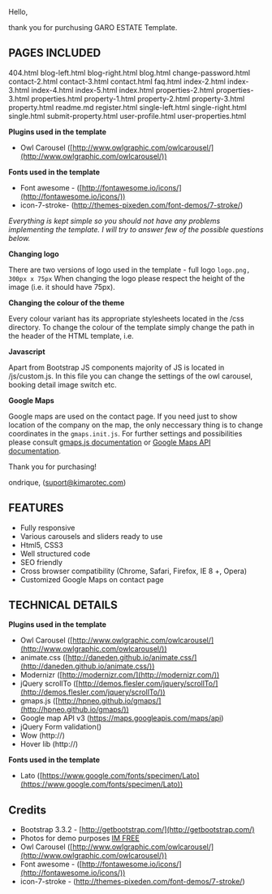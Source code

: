 Hello,

thank you for purchusing GARO ESTATE Template.

## PAGES INCLUDED

404.html
blog-left.html
blog-right.html
blog.html
change-password.html
contact-2.html
contact-3.html
contact.html
faq.html
index-2.html
index-3.html
index-4.html
index-5.html
index.html
properties-2.html
properties-3.html
properties.html
property-1.html
property-2.html
property-3.html
property.html
readme.md
register.html
single-left.html
single-right.html
single.html
submit-property.html
user-profile.html
user-properties.html

**Plugins used in the template**

- Owl Carousel ([http://www.owlgraphic.com/owlcarousel/](http://www.owlgraphic.com/owlcarousel/))

**Fonts used in the template**

- Font awesome - ([http://fontawesome.io/icons/](http://fontawesome.io/icons/))
- icon-7-stroke- (http://themes-pixeden.com/font-demos/7-stroke/)

_Everything is kept simple so you should not have any problems implementing the template.
I will try to answer few of the possible questions below._

**Changing logo**

There are two versions of logo used in the template - full logo `logo.png, 300px x 75px`
When changing the logo please respect the height of the image (i.e. it should have 75px).

**Changing the colour of the theme**

Every colour variant has its appropriate stylesheets located in the /css directory.
To change the colour of the template simply change the path in the header of the HTML template, i.e.

**Javascript**

Apart from Bootstrap JS components majority of JS is located in /js/custom.js.
In this file you can change the settings of the owl carousel, booking detail image switch etc.

**Google Maps**

Google maps are used on the contact page.
If you need just to show location of the company on the map,
the only neccessary thing is to change coordinates in the `gmaps.init.js`.
For further settings and possibilities please consult [gmaps.js documentation](http://hpneo.github.io/gmaps/)
or [Google Maps API documentation](https://developers.google.com/maps/documentation/javascript/).

Thank you for purchasing!

ondrique, (suport@kimarotec.com)

## FEATURES

- Fully responsive
- Various carousels and sliders ready to use
- Html5, CSS3
- Well structured code
- SEO friendly
- Cross browser compatibility (Chrome, Safari, Firefox, IE 8 +, Opera)
- Customized Google Maps on contact page

## TECHNICAL DETAILS

**Plugins used in the template**

- Owl Carousel ([http://www.owlgraphic.com/owlcarousel/](http://www.owlgraphic.com/owlcarousel/))
- animate.css ([http://daneden.github.io/animate.css/](http://daneden.github.io/animate.css/))
- Modernizr ([http://modernizr.com/](http://modernizr.com/))
- jQuery scrollTo ([http://demos.flesler.com/jquery/scrollTo/](http://demos.flesler.com/jquery/scrollTo/))
- gmaps.js ([http://hpneo.github.io/gmaps/](http://hpneo.github.io/gmaps/))
- Google map API v3 (https://maps.googleapis.com/maps/api)
- jQuery Form validation()
- Wow (http://)
- Hover lib (http://)

**Fonts used in the template**

- Lato ([https://www.google.com/fonts/specimen/Lato](https://www.google.com/fonts/specimen/Lato))

## Credits

- Bootstrap 3.3.2 - [http://getbootstrap.com/](http://getbootstrap.com/)
- Photos for demo purposes [IM FREE](http://www.imcreator.com/free)
- Owl Carousel ([http://www.owlgraphic.com/owlcarousel/](http://www.owlgraphic.com/owlcarousel/))
- Font awesome - ([http://fontawesome.io/icons/](http://fontawesome.io/icons/))
- icon-7-stroke - (http://themes-pixeden.com/font-demos/7-stroke/)
